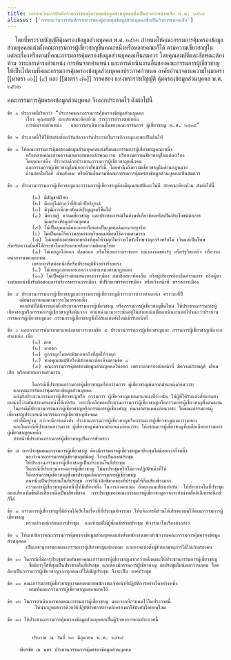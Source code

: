 ```yaml
---
title: การยกเว้นการบันทึกรายการของผู้ควบคุมข้อมูลส่วนบุคคลซึ่งเป็นกิจการขนาดเล็ก พ.ศ. ๒๕๖๕
aliases: ['การยกเว้นการบันทึกรายการของผู้ควบคุมข้อมูลส่วนบุคคลซึ่งเป็นกิจการขนาดเล็ก']
---
```



&emsp; โดยที่พระราชบัญญัติคุ้มครองข้อมูลส่วนบุคคล พ.ศ. ๒๕๖๒ กําหนดให้คณะกรรมการคุ้มครองข้อมูลส่วนบุคคลแต่งตั้งคณะกรรมการผู้เชี่ยวชาญขึ้นคณะหนึ่งหรือหลายคณะก็ได้ ตามความเชี่ยวชาญในแต่ละเรื่องหรือตามที่คณะกรรมการคุ้มครองข้อมูลส่วนบุคคลเห็นสมควร โดยคุณสมบัติและลักษณะต้องห้าม วาระการดํารงตําแหน่ง
การพ้นจากตําแหน่ง และการดําเนินงานอื่นของคณะกรรมการผู้เชี่ยวชาญให้เป็นไปตามที่คณะกรรมการคุ้มครองข้อมูลส่วนบุคคลประกาศกําหนด อาศัยอํานาจตามความในมาตรา [[มาตรา ๑๖]] (๔) และ [[มาตรา ๗๑]] วรรคสอง แห่งพระราชบัญญัติ คุ้มครองข้อมูลส่วนบุคคล พ.ศ. ๒๕๖๒  

คณะกรรมการคุ้มครองข้อมูลส่วนบุคคล จึงออกประกาศไว้ ดังต่อไปนี้

    ข้อ ๑ ประกาศนี้เรียกว่า “ประกาศคณะกรรมการคุ้มครองข้อมูลส่วนบุคคล 
          เรื่อง คุณสมบัติ และลักษณะต้องห้าม วาระการดํารงตําแหน่ง 
          การพ้นจากตําแหน่ง   และการดําเนินงานอื่นของคณะกรรมการ ผู้เชี่ยวชาญ พ.ศ. ๒๕๑๕”

    ข้อ ๒ ประกาศนี้ให้ใช้บังคับตั้งแต่วันถัดจากวันประกาศในราชกิจจานุเบกษาเป็นต้นไป 

    ข้อ ๓ ให้คณะกรรมการคุ้มครองข้อมูลส่วนบุคคลแต่งตั้งคณะกรรมการผู้เชี่ยวชาญคณะหนึ่ง
          หรือหลายคณะตามความเหมาะสมของลักษณะงาน หรือตามความเชี่ยวชาญในแต่ละเรื่อง 
          โดยคณะหนึ่ง ประกอบด้วยประธานกรรมการผู้เชี่ยวชาญหนึ่งคน 
          และกรรมการผู้เชียวชาญไม่น้อยกว่าสี่คนทั้งนี้ โดยคํานึงถึงความเชี่ยวชาญในด้านกฎหมาย 
          ด้านเทคโนโลยี ด้านสังคม หรือด้านอื่นตามที่คณะกรรมการคุ้มครองข้อมูลส่วนบุคคลเห็นสมควร   

    ข้อ ๔ ประธานกรรมการผู้เชี่ยวชาญและกรรมการผู้เชี่ยวชาญต้องมีคุณสมบัติและไม่มี ลักษณะต้องห้าม ดังต่อไปนี้

            (๑) มีสัญชาติไทย 
            (๒) มีอายุไม่ต่ํากว่ายี่สิบห้าปีบริบูรณ์ 
            (๓) มีวุฒิการศึกษาตั้งแต่ปริญญาตรีขึ้นไป
            (๔) มีความรู้ ความเชี่ยวชาญ และประสบการณ์ในด้านที่เกี่ยวข้องหรือเป็นประโยชน์ต่อการ 
                คุ้มครองข้อมูลส่วนบุคคล
            (๕) ไม่เป็นบุคคลล้มละลายหรือเคยเป็นบุคคลล้มละลายทุจริต 
            (๖) ไม่เป็นคนไร้ความสามารถหรือคนเสมือนไร้ความสามารถ
            (๗) ไม่เคยต้องคําพิพากษาถึงที่สุดให้จําคุกไม่ว่าจะได้รับโทษจําคุกจริงหรือไม่ เว้นแต่เป็นโทษ         สําหรับความผิดที่ได้กระทําโดยประมาทหรือความผิดลหุโทษ
            (๘) ไม่เคยถูกไล่ออก ปลดออก หรือให้ออกจากราชการ หน่วยงานของรัฐ หรือรัฐวิสาหกิจ หรือจากหน่วยงานของเอกชน
            เพราะทุจริตต่อหน้าที่หรือประพฤติชั่วอย่างร้ายแรง
            (๔) ไม่เคยถูกถอดถอนออกจากตําแหน่งตามกฎหมาย
            (๑๐) ไม่เป็นผู้ดํารงตําแหน่งทางการเมือง สมาชิกสภาท้องถิ่น หรือผู้บริหารท้องถิ่นกรรมการ หรือผู้ดํารงตําแหน่งซึ่งรับผิดชอบการบริหารพรรคการเมือง ที่ปรึกษาพรรคการเมือง หรือเจ้าหน้าที่ พรรคการเมือง    
            
    ข้อ ๕ ประธานกรรมการผู้เชี่ยวชาญและกรรมการผู้เชี่ยวชาญมีวาระการดํารงตําแหน่ง คราวละสี่ปี 
        เมื่อครบกําหนดตามวาระในวรรคหนึ่ง
        หากยังมิได้มีการแต่งตั้งประธานกรรมการผู้เชี่ยวชาญ หรือกรรมการผู้เชี่ยวชาญขึ้นใหม่ ให้ประธานกรรมการผู้เชี่ยวชาญหรือกรรมการผู้เชี่ยวชาญซึ่งพ้นจาก ตําแหน่งตามวาระนั้นอยู่ในตําแหน่งเพื่อดําเนินงานต่อไปจนกว่าประธานกรรมการผู้เชี่ยวชาญและ กรรมการผู้เชี่ยวชาญซึ่งได้รับแต่งตั้งใหม่เข้ารับหน้าที่                
        
    ข้อ ๖ นอกจากการพ้นจากตําแหน่งตามวาระตามข้อ ๕ ประธานกรรมการผู้เชี่ยวชาญและ กรรมการผู้เชี่ยวชาญพ้นจากตําแหน่ง เมื่อ
            (๑) ตาย 
            (๒) ลาออก 
            (๓) ถูกจําคุกโดยคําพิพากษาถึงที่สุดให้จําคุก 
            (๔) ขาดคุณสมบัติหรือมีลักษณะต้องห้ามตามข้อ ๔
            (๕) คณะกรรมการคุ้มครองข้อมูลส่วนบุคคลให้ออก เพราะบกพร่องต่อหน้าที่ มีความประพฤติ เสื่อมเสีย หรือหย่อนความสามารถ

            ในกรณีที่ประธานกรรมการผู้เชี่ยวชาญหรือกรรมการ ผู้เชี่ยวชาญพ้นจากตําแหน่งก่อนวาระ 
      และคณะกรรมการคุ้มครองข้อมูลส่วนบุคคล
      แต่งตั้งประธานกรรมการผู้เชี่ยวชาญหรือ กรรมการ ผู้เชี่ยวชาญแทนตําแหน่งที่ว่างนั้น ให้ผู้ที่ได้รับแต่งตั้งแทนตําแหน่งที่ว่างนั้นดํารงตําแหน่งได้เท่ากับ วาระที่เหลือของประธานกรรมการผู้เชี่ยวชาญหรือกรรมการผู้เชี่ยวชาญซึ่งตนแทน
      ในกรณีที่ประธานกรรมการผู้เชี่ยวชาญหรือกรรมการผู้เชี่ยวชาญ พ้นจากตําแหน่งก่อนวาระ ให้คณะกรรมการผู้เชี่ยวชาญประกอบด้วยกรรมการผู้เชี่ยวชาญทั้งหมด
      เท่าที่มีอยู่จน กว่าจะมีการแต่งตั้ง ประธานกรรมการผู้เชี่ยวชาญหรือกรรมการผู้เชี่ยวชาญตามวรรคสอง
      และในกรณีที่ประธานกรรมการ ผู้เชี่ยวชาญพ้นจากตําแหน่งก่อนวาระ ให้กรรมการผู้เชี่ยวชาญที่เหลือเลือกกรรมการผู้เชี่ยวชาญคนหนึ่ง
      ทําหน้าที่ประธานกรรมการผู้เชี่ยวชาญเป็นการชั่วคราว

    ข้อ ๗ การประชุมคณะกรรมการผู้เชี่ยวชาญ ต้องมีกรรมการผู้เชี่ยวชาญมาประชุมไม่น้อยกว่ากึ่งหนึ่ง
          ของจํานวนกรรมการผู้เชี่ยวชาญที่มีอยู่ จึงจะเป็นองค์ประชุม 
          ให้ประธานกรรมการผู้เชี่ยวชาญเป็นประธานในที่ประชุม
          ในกรณีที่ประธานกรรมการผู้เชี่ยวชาญ ไม่มาประชุมหรือไม่อาจปฏิบัติหน้าที่ได้ 
          ให้กรรมการผู้เชี่ยวชาญซึ่งมาประชุมเลือกกรรมการผู้เชี่ยวชาญ
          คนหนึ่งเป็นประธานในที่ประชุม การวินิจฉัยชี้ขาดของที่ประชุมให้ถือเสียงข้างมาก  
          กรรมการผู้เชี่ยวชาญคนหนึ่งให้มีเสียงหนึ่ง ในการลงคะแนน ถ้าคะแนนเสียงเท่ากัน  ให้ประธานในที่ประชุมออกเสียงเพิ่มขึ้นอีกเสียงหนึ่งเป็นเสียงชี้ขาด  การประชุมของคณะกรรมการผู้เชี่ยวชาญอาจกระทําผ่านสื่ออิเล็กทรอนิกส์ก็ได้

    ข้อ ๘ กรรมการผู้เชี่ยวชาญที่มีส่วนได้เสียในเรื่องที่ที่ประชุมพิจารณา ให้แจ้งการมีส่วนได้เสียของตนให้คณะกรรมการผู้เชี่ยวชาญ
          ทราบล่วงหน้าก่อนการประชุม  และห้ามมิให้ผู้นั้นเข้าร่วมประชุม พิจารณาในเรื่องดังกล่าว

    ข้อ ๙ ให้เลขาธิการคณะกรรมการคุ้มครองข้อมูลส่วนบุคคลแต่งตั้งพนักงานของสํานักงานคณะกรรมการคุ้มครองข้อมูลส่วนบุคคล
          เป็นเลขานุการของคณะกรรมการผู้เชียวชาญแต่ละคณะ และอาจแต่งตั้งผู้ช่วยเลขานุการได้ไม่เกินสองคน

    ข้อ ๑๐ ในกรณีที่มีการประชุมร่วมกันของคณะกรรมการผู้เชี่ยวชาญมากกว่าหนึ่งคณะให้ประธานกรรมการผู้เชี่ยวชาญ
           ซึ่งมีอาวุโสที่สุดเป็นประธานในที่ประชุม และต้องมีกรรมการผู้เชี่ยวชาญ มาประชุมไม่น้อยกว่าหกคน โดยต้องเป็นกรรมการผู้เชี่ยวชาญจากทุกคณะที่ได้เชิญประชุม จึงจะเป็น องค์ประชุม

    ข้อ ๑๑ คณะกรรมการผู้เชี่ยวชาญอาจมอบหมายพนักงานเจ้าหน้าที่ปฏิบัติการอย่างใดอย่างหนึ่ง 
           ตามที่คณะกรรมการผู้เชี่ยวชาญมอบหมายได้

    ข้อ ๑๒ ในการดําเนินการของคณะกรรมการผู้เชี่ยวชาญ นอกจากที่กําหนดไว้ในประกาศนี้ 
             ให้นํากฎหมายว่าด้วยวิธีปฏิบัติราชการทางปกครองมาใช้บังคับโดยอนุโลม

    ข้อ ๑๓ ให้ประธานกรรมการคุ้มครองข้อมูลส่วนบุคคลเป็นผู้รักษาการตามประกาศนี้


            ประกาศ ณ วันที่ ๒๙ มิถุนายน พ.ศ. ๒๕๒๕

        เธียรชัย ณ นคร ประธานกรรมการคุ้มครองข้อมูลส่วนบุคคล
